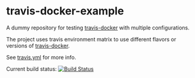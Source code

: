 # travis-docker-example

A dummy repository for testing [travis-docker](https://github.com/moul/travis-docker) with multiple configurations.

The project uses travis environment matrix to use different flavors or versions of [travis-docker](https://github.com/moul/travis-docker).

See [travis.yml](https://github.com/orius123/travis-docker-example/blob/master/.travis.yml) for more info.

Current build status: [![Build Status](https://travis-ci.org/orius123/travis-docker-example.svg?branch=master)](https://travis-ci.org/orius123/travis-docker-example)
